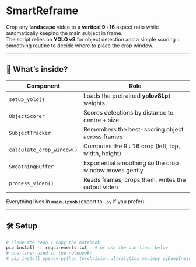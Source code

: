 # SmartReframe

Crop any **landscape** video to a **vertical 9 : 16** aspect ratio while automatically keeping the main subject in frame.  
The script relies on **YOLO v8** for object detection and a simple scoring + smoothing routine to decide where to place the crop window.

---

## 📑 What’s inside?

| Component | Role |
|-----------|------|
| `setup_yolo()`            | Loads the pretrained **yolov8l.pt** weights |
| `ObjectScorer`            | Scores detections by distance to centre + size |
| `SubjectTracker`          | Remembers the best-scoring object across frames |
| `calculate_crop_window()` | Computes the 9 : 16 crop (left, top, width, height) |
| `SmoothingBuffer`         | Exponential smoothing so the crop window moves gently |
| `process_video()`         | Reads frames, crops them, writes the output video |

Everything lives in **`main.ipynb`** (export to `.py` if you prefer).

---

## 🛠️ Setup

```bash
# clone the repo / copy the notebook
pip install -r requirements.txt   # or use the one-liner below
# one-liner used in the notebook:
# pip install opencv-python torchvision ultralytics moviepy pyDeepInsight
